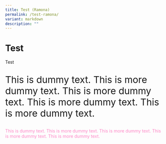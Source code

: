 ```yaml
---
title: Test (Ramona)
permalink: /test-ramona/
variant: markdown
description: ""
---
```

<h1> Test</h1>
<p>Test</p>

<p style="font-size: 30px">This is dummy text. This is more dummy text. This is more dummy text. This is more dummy text. This is more dummy text. </p>

<p style="color: #F087">This is dummy text. This is more dummy text. This is more dummy text. This is more dummy text. This is more dummy text.</p>

